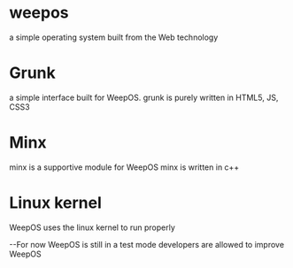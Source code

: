 # weepos
a simple operating system built from the Web technology


# Grunk
a simple interface built for WeepOS.
grunk is purely written in HTML5, JS, CSS3


# Minx
minx is a supportive module for WeepOS
minx is written in c++

# Linux kernel
WeepOS uses the linux kernel to run properly


--For now WeepOS is still in a test mode developers are allowed to improve WeepOS
